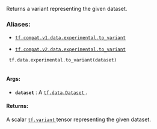 Returns a variant representing the given dataset.



### Aliases:

- [ `tf.compat.v1.data.experimental.to_variant` ](/api_docs/python/tf/data/experimental/to_variant)

- [ `tf.compat.v2.data.experimental.to_variant` ](/api_docs/python/tf/data/experimental/to_variant)



```
 tf.data.experimental.to_variant(dataset)
 
```



#### Args:

- **`dataset`** : A [ `tf.data.Dataset` ](https://tensorflow.google.cn/api_docs/python/tf/data/Dataset).



#### Returns:
A scalar [ `tf.variant` ](https://tensorflow.google.cn/api_docs/python/tf#variant) tensor representing the given dataset.

